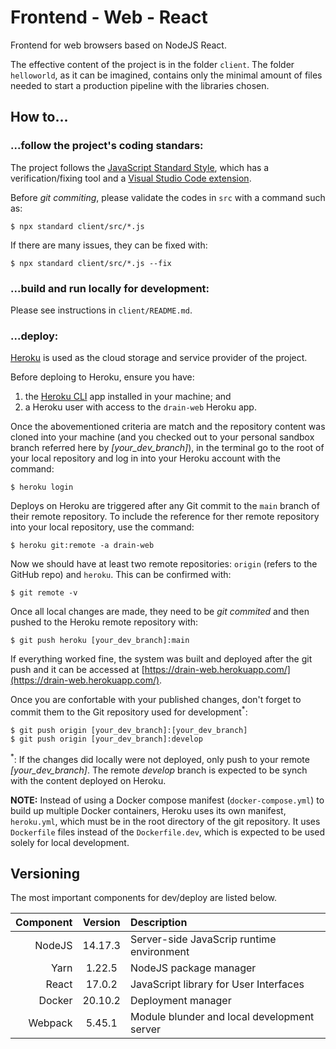 # Frontend - Web - React

Frontend for web browsers based on NodeJS React.

The effective content of the project is in the folder ```client```. The folder ```helloworld```, as it can be imagined, contains only the minimal amount of files needed to start a production pipeline with the libraries chosen.

## How to...

### ...follow the project's coding standars:

The project follows the [JavaScript Standard Style](https://standardjs.com/), which has a verification/fixing tool and a [Visual Studio Code extension](https://marketplace.visualstudio.com/items?itemName=standard.vscode-standard).

Before *git commiting*, please validate the codes in ```src``` with a command such as:

    $ npx standard client/src/*.js

If there are many issues, they can be fixed with:

    $ npx standard client/src/*.js --fix

### ...build and run locally for development:

Please see instructions in ```client/README.md```.

### ...deploy:

[Heroku](https://heroku.com/) is used as the cloud storage and service provider of the project.

Before deploing to Heroku, ensure you have:

1. the [Heroku CLI](https://devcenter.heroku.com/articles/heroku-cli) app installed in your machine; and
2. a Heroku user with access to the ```drain-web``` Heroku app.

Once the abovementioned criteria are match and the repository content was cloned into your machine (and you checked out to your personal sandbox branch referred here by *[your_dev_branch]*), in the terminal go to the root of your local repository and log in into your Heroku account with the command:

    $ heroku login

Deploys on Heroku are triggered after any Git commit to the ```main``` branch of their remote repository. To include the reference for ther remote repository into your local repository, use the command:

    $ heroku git:remote -a drain-web

Now we should have at least two remote repositories: ```origin``` (refers to the GitHub repo) and ```heroku```. This can be confirmed with:

    $ git remote -v

Once all local changes are made, they need to be *git commited* and then pushed to the Heroku remote repository with:

    $ git push heroku [your_dev_branch]:main

If everything worked fine, the system was built and deployed after the git push and it can be accessed at [https://drain-web.herokuapp.com/](https://drain-web.herokuapp.com/).

Once you are confortable with your published changes, don't forget to commit them to the Git repository used for development<sup>*</sup>:

    $ git push origin [your_dev_branch]:[your_dev_branch]
    $ git push origin [your_dev_branch]:develop

<sup>\*</sup>: If the changes did locally were not deployed, only push to your remote *\[your_dev_branch\]*. The remote *develop* branch is expected to be synch with the content deployed on Heroku.

**NOTE:** Instead of using a Docker compose manifest (```docker-compose.yml```) to build up multiple Docker containers, Heroku uses its own manifest, ```heroku.yml```, which must be in the root directory of the git repository. It uses ```Dockerfile``` files instead of the ```Dockerfile.dev```, which is expected to be used solely for local development.

## Versioning

The most important components for dev/deploy are listed below.

| Component       |  Version  | Description                                      |
|----------------:|:---------:|:------------------------------------------|
| NodeJS          |  14.17.3  | Server-side JavaScrip runtime environment |
| Yarn            |   1.22.5  | NodeJS package manager                    |
| React           |   17.0.2  | JavaScript library for User Interfaces    |
| Docker          |  20.10.2  | Deployment manager                        |
| Webpack         |   5.45.1  | Module blunder and local development server |